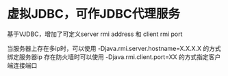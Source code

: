 # 虚拟JDBC，可作JDBC代理服务

基于VJDBC，增加了可定义server rmi address 和 client rmi port

当服务器上存在多ip时，可以使用 -Djava.rmi.server.hostname=X.X.X.X 的方式绑定服务器ip
存在防火墙时可以使用 -Djava.rmi.client.port=XX 的方式指定客户端连接端口

